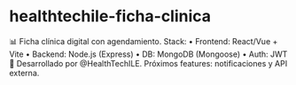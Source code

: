 # healthtechile-ficha-clinica
📊 Ficha clínica digital con agendamiento. Stack:   • Frontend: React/Vue + Vite   • Backend: Node.js (Express)   • DB: MongoDB (Mongoose)   • Auth: JWT   🚀 Desarrollado por @HealthTechILE. Próximos features: notificaciones y API externa. 
